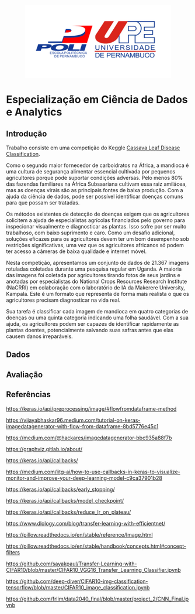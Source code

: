 <p align="center">
    <img width="400" height="200" src="img/upepoli.png">
</p>

# Especialização em Ciência de Dados e Analytics

## Introdução

Trabalho consiste em uma competição do Keggle [Cassava Leaf Disease Classification](https://www.kaggle.com/c/cassava-leaf-disease-classification/overview).

Como o segundo maior fornecedor de carboidratos na África, a mandioca é uma cultura de segurança alimentar essencial cultivada por pequenos agricultores porque pode suportar condições adversas. Pelo menos 80% das fazendas familiares na África Subsaariana cultivam essa raiz amilácea, mas as doenças virais são as principais fontes de baixa produção. Com a ajuda da ciência de dados, pode ser possível identificar doenças comuns para que possam ser tratadas.

Os métodos existentes de detecção de doenças exigem que os agricultores solicitem a ajuda de especialistas agrícolas financiados pelo governo para inspecionar visualmente e diagnosticar as plantas. Isso sofre por ser muito trabalhoso, com baixo suprimento e caro. Como um desafio adicional, soluções eficazes para os agricultores devem ter um bom desempenho sob restrições significativas, uma vez que os agricultores africanos só podem ter acesso a câmeras de baixa qualidade e internet móvel.

Nesta competição, apresentamos um conjunto de dados de 21.367 imagens rotuladas coletadas durante uma pesquisa regular em Uganda. A maioria das imagens foi coletada por agricultores tirando fotos de seus jardins e anotadas por especialistas do National Crops Resources Research Institute (NaCRRI) em colaboração com o laboratório de IA da Makerere University, Kampala. Este é um formato que representa de forma mais realista o que os agricultores precisam diagnosticar na vida real.

Sua tarefa é classificar cada imagem de mandioca em quatro categorias de doenças ou uma quinta categoria indicando uma folha saudável. Com a sua ajuda, os agricultores podem ser capazes de identificar rapidamente as plantas doentes, potencialmente salvando suas safras antes que elas causem danos irreparáveis.

## Dados

## Avaliação

## Referências

https://keras.io/api/preprocessing/image/#flowfromdataframe-method

https://vijayabhaskar96.medium.com/tutorial-on-keras-imagedatagenerator-with-flow-from-dataframe-8bd5776e45c1

https://medium.com/@hackares/imagedatagenerator-bbc935a88f7b

https://graphviz.gitlab.io/about/

https://keras.io/api/callbacks/

https://medium.com/iitg-ai/how-to-use-callbacks-in-keras-to-visualize-monitor-and-improve-your-deep-learning-model-c9ca37901b28

https://keras.io/api/callbacks/early_stopping/

https://keras.io/api/callbacks/model_checkpoint/

https://keras.io/api/callbacks/reduce_lr_on_plateau/

https://www.dlology.com/blog/transfer-learning-with-efficientnet/

https://pillow.readthedocs.io/en/stable/reference/Image.html

https://pillow.readthedocs.io/en/stable/handbook/concepts.html#concept-filters

https://github.com/sayakpaul/Transfer-Learning-with-CIFAR10/blob/master/CIFAR10_VGG16_Transfer_Learning_Classifier.ipynb

https://github.com/deep-diver/CIFAR10-img-classification-tensorflow/blob/master/CIFAR10_image_classification.ipynb

https://github.com/frlim/data2040_final/blob/master/project_2/CNN_Final.ipynb